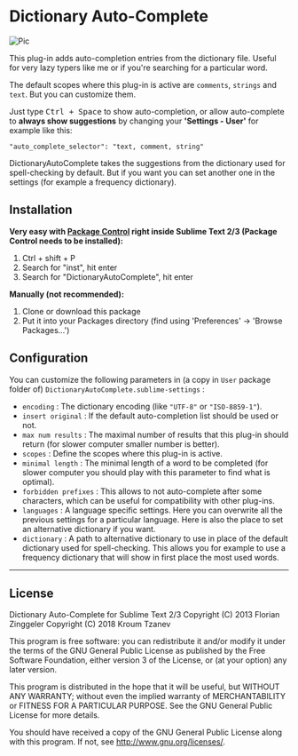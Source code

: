 Dictionary Auto-Complete
========================

![Pic](https://lh3.googleusercontent.com/7ka0khetxaP2EebgUvXE7SAIOAuRAA0rN5TMMCWq51iZlQ9KmBI2XaXnQPXI5mp6LavmXosuZhNW_FV7BG16OHeGo_WZLiXYgUt8NUz719VzZUkB0Dge_jrKtNK49Hkl8L7lb14eFzad-Hf7exqrdDmznk4YivkRNbwzbCp64sWsIYHFklTMBBS2vVGv7suNwXUGPNVm1zi0V7VoPCgsQL0TrlJDYEWV5MTG_OCn3Em6Sn4zIkS5hF-AMaweD0UyTAHQfh8_r4C1Q4q6JMwD9K5sjlhFJuOI1wsc_d8u-fuyAGo3z_9vZGwcXJBxGAMqEyYWI9b7EBu9Cq5YmxHx2FdI73IyjA47oZoxRnPD1xXdoMaxLrXoKJe3UQcbmTDzHdzukfETDPbEZ4khuGP9nUPOvShfUF9YAjeT0NtAmTJdvtEIP6e-dnzIX7r6LWNPLy4-j36DIyvtdWIRfgaSQ6V5qmYicclbAHVOyShlQDsjk947HqkVVvQYAyajLTIVNi79jkeh2IimMA52YOZwBLLH_fd3HcYNti3pPQDa7RfKsh-tP27lMA5AiCvjthClnRLdxA-gqCqUPmpveKYw24NsGyRt5Pu2DgXttqueJABkI0L6xyIS-UBDLjYgqA2Gvd8X0b4_lBFD5LSiryr_3kpM67S3url33aIOp024-rnugwUhiRm6PsdoKA=w872-h312-no)

This plug-in adds auto-completion entries from the dictionary file.
Useful for very lazy typers like me or if you're searching for a particular word.

The default scopes where this plug-in is active are `comments`, `strings` and `text`. But you can customize them.

Just type <kbd>Ctrl + Space</kbd> to show auto-completion, or allow auto-complete to **always show suggestions** by changing your **'Settings - User'** for example like this:
```
"auto_complete_selector": "text, comment, string"
```

DictionaryAutoComplete takes the suggestions from the dictionary used for spell-checking by default.
But if you want you can set another one in the settings (for example a frequency dictionary).

Installation
------------
**Very easy with [Package Control](http://wbond.net/sublime_packages/package_control) right inside Sublime Text 2/3 (Package Control needs to be installed):**

1.	Ctrl + shift + P
2.  Search for "inst", hit enter
3.  Search for "DictionaryAutoComplete", hit enter

**Manually (not recommended):**

1.  Clone or download this package
2.	Put it into your Packages directory (find using 'Preferences' -> 'Browse Packages...')

Configuration
-------------
You can customize the following parameters in (a copy in `User` package folder of) `DictionaryAutoComplete.sublime-settings` :
- `encoding` : The dictionary encoding (like `"UTF-8"` or `"ISO-8859-1"`).
- `insert original` : If the default auto-completion list should be used or not.
- `max num results` : The maximal number of results that this plug-in should return (for slower computer smaller number is better).
- `scopes` : Define the scopes where this plug-in is active.
- `minimal length` : The minimal length of a word to be completed (for slower computer you should play with this parameter to find what is optimal).
- `forbidden prefixes` : This allows to not auto-complete after some characters, which can be useful for compatibility with other plug-ins.
- `languages` : A language specific settings. Here you can overwrite all the previous settings for a particular language. Here is also the place to set an alternative dictionary if you want.
- `dictionary` : A path to alternative dictionary to use in place of the default dictionary used for spell-checking. This allows you for example to use a frequency dictionary that will show in first place the most used words.

* * *
License
------------
Dictionary Auto-Complete for Sublime Text 2/3
Copyright (C) 2013 Florian Zinggeler
Copyright (C) 2018 Kroum Tzanev

This program is free software: you can redistribute it and/or modify
it under the terms of the GNU General Public License as published by
the Free Software Foundation, either version 3 of the License, or
(at your option) any later version.

This program is distributed in the hope that it will be useful,
but WITHOUT ANY WARRANTY; without even the implied warranty of
MERCHANTABILITY or FITNESS FOR A PARTICULAR PURPOSE.  See the
GNU General Public License for more details.

You should have received a copy of the GNU General Public License
along with this program.  If not, see <http://www.gnu.org/licenses/>.
